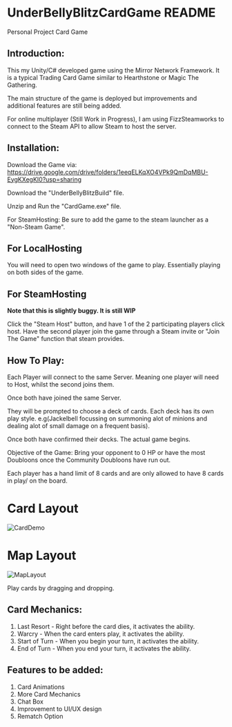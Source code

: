 # UnderBellyBlitzCardGame README
Personal Project Card Game

## Introduction:
This my Unity/C# developed game using the Mirror Network Framework. It is a typical Trading Card Game similar to Hearthstone or Magic The Gathering.

The main structure of the game is deployed but improvements and additional features are still being added.

For online multiplayer (Still Work in Progress), I am using FizzSteamworks to connect to the Steam API to allow Steam to host the server.

## Installation:
Download the Game via: https://drive.google.com/drive/folders/1eeqELKqXO4VPk9QmDqMBU-EygKXegKI0?usp=sharing

Download the "UnderBellyBlitzBuild" file.

Unzip and Run the "CardGame.exe" file.

For SteamHosting:
Be sure to add the game to the steam launcher as a "Non-Steam Game".

## For LocalHosting
You will need to open two windows of the game to play. Essentially playing on both sides of the game.

## For SteamHosting
**Note that this is slightly buggy. It is still WIP**

Click the "Steam Host" button, and have 1 of the 2 participating players click host. Have the second player join the game through a Steam invite or "Join The Game" function that steam provides.

## How To Play:
Each Player will connect to the same Server. Meaning one player will need to Host, whilst the second joins them.

Once both have joined the same Server.

They will be prompted to choose a deck of cards. Each deck has its own play style. e.g(Jackelbell focussing on summoning alot of minions and dealing alot of small damage on a frequent basis).

Once both have confirmed their decks. The actual game begins.

Objective of the Game: Bring your opponent to 0 HP or have the most Doubloons once the Community Doubloons have run out.

Each player has a hand limit of 8 cards and are only allowed to have 8 cards in play/ on the board.

# Card Layout
![CardDemo](https://github.com/PereiraJames/UnderbellyBlitz/assets/82026997/e30bc50c-c330-45b3-87b3-1a637ee9f7b8)
# Map Layout
![MapLayout](https://github.com/PereiraJames/UnderbellyBlitz/assets/82026997/0fed473c-1286-4481-af5d-0de415234552)

Play cards by dragging and dropping.

## Card Mechanics:
1) Last Resort - Right before the card dies, it activates the ability.
2) Warcry - When the card enters play, it activates the ability.
3) Start of Turn - When you begin your turn, it activates the ability.
4) End of Turn - When you end your turn, it activates the ability.

## Features to be added:
1) Card Animations
2) More Card Mechanics
3) Chat Box
4) Improvement to UI/UX design
5) Rematch Option


